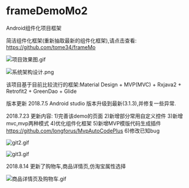 # frameDemoMo2
Android组件化项目框架

简洁组件化框架(重新抽取最新的组件化框架),请点击查看:
https://github.com/tome34/frameMo

![项目效果图.gif](https://upload-images.jianshu.io/upload_images/4167938-b38eb1c086e79923.gif?imageMogr2/auto-orient/strip)

![系统架构设计.png](https://upload-images.jianshu.io/upload_images/4167938-97aaff025ce55320.png?imageMogr2/auto-orient/strip%7CimageView2/2/w/1240)

该项目基于目前比较流行的框架:Material Design + MVP(MVC) + Rxjava2 + Retrofit2 + GreenDao + Glide


版本更新
  2018.7.5 Android studio 版本升级到最新(3.1.3),并修复一些异常.
  
  2018.7.23 更新内容:
  1)完善该demo的页面
  2)新增部分常用自定义控件
  3)新增mvc,mvp两种模式
  4)优化组件化框架
  5)新增MVP模版代码生成插件 https://github.com/longforus/MvpAutoCodePlus
  6)修改已知bug
  
  ![git2.gif](https://upload-images.jianshu.io/upload_images/4167938-5dc6c26b8a415172.gif?imageMogr2/auto-orient/strip)
  
  ![git3.gif](https://upload-images.jianshu.io/upload_images/4167938-9a7991663198bfd9.gif?imageMogr2/auto-orient/strip)
  
  
  2018.8.14
  更新了购物车,商品详情页,仿淘宝属性选择
  
  ![商品详情页及购物车.gif](https://upload-images.jianshu.io/upload_images/4167938-b0ec67226ca47b88.gif?imageMogr2/auto-orient/strip)
  

